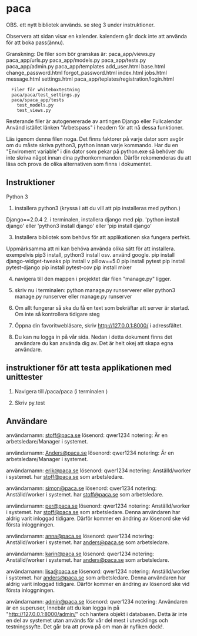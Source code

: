 # paca
  OBS. ett nytt bibliotek används. se steg 3 under instruktioner.

  Observera att sidan visar en  kalender. kalendern går dock inte att använda för att boka pass(ännu).

  Granskning:
    De filer som bör granskas är:
      paca_app/views.py
      paca_app/urls.py
      paca_app/models.py
      paca_app/tests.py
      paca_app/admin.py
      paca_app/templates
        add_user.html
        base.html
        change_password.html
        forgot_password.html
        index.html
        jobs.html
        message.html
        settings.html
      paca_app/teplates/registration/login.html

      Filer för whiteboxtestning
      paca/paca/test_settings.py
      paca/spaca_app/tests
        test_models.py
        test_views.py

  Resterande filer är autogenererade av antingen Django eller Fullcalendar
  Använd istället länken "Arbetspass" i headern för att nå dessa funktioner.

  Läs igenom denna filen noga. Det finns faktorer på varje dator som avgör om du måste skriva python3, python innan varje kommando. Har du en "Enviroment variable" i din dator som pekar på python.exe så behöver du inte skriva något innan dina pythonkommandon. Därför rekomenderas du att läsa och prova de olika alternativen som finns i dokumentet.

## Instruktioner
Python 3
1. installera python3 (kryssa i att du vill att pip installeras med python.)

Django==2.0.4
2. i terminalen, installera django med pip.
  'python install django'
  eller
  'python3 install django'
  eller
  'pip install django'

3. Installera bibliotek som behövs för att applikationen ska fungera perfekt.

  Uppmärksamma att ni kan behöva använda olika sätt för att installera. exempelvis pip3 install, python3 install osv.
  använd google.
  pip install django-widget-tweaks
  pip install v pillow==5.0
  pip install pytest
  pip install pytest-django
  pip install pytest-cov
  pip install mixer

4. navigera till den mappen i projektet där filen "manage.py" ligger.

5. skriv nu i terminalen:
  python manage.py runserverer
  eller
  python3 manage.py runserver
  eller
  manage.py runserver

6. Om allt fungerar så ska du få en text som bekräftar att server är startad. Om inte så kontrollera tidigare steg

7. Öppna din favoritwebläsare, skriv  http://127.0.0.1:8000/ i adressfältet.

8. Du kan nu logga in på vår sida. Nedan i detta dokument finns det användare du kan använda dig av. Det är helt okej att skapa egna användare.

## instruktioner för att testa applikationen med unittester
1. Navigera till /paca/paca (i terminalen )

2. Skriv py.test

## Användare
användarnamn: stoff@paca.se
lösenord:     qwer1234
notering:     Är en arbetsledare/Manager i systemet.

användarnamn: Anders@paca.se
lösenord:     qwer1234
notering:     Är en arbetsledare/Manager i systemet.

användarnamn: erik@paca.se
lösenord:     qwer1234
notering:     Anställd/worker i systemet. har stoff@paca.se som arbetsledare.

användarnamn: simon@paca.se
lösenord:     qwer1234
notering:     Anställd/worker i systemet. har stoff@paca.se som arbetsledare.

användarnamn: per@paca.se
lösenord:     qwer1234
notering:     Anställd/worker i systemet. har stoff@paca.se som arbetsledare.
              Denna användaren har aldrig varit inloggad tidigare. Därför kommer en ändring av lösenord ske vid första inloggningen.

användarnamn: anna@paca.se
lösenord:     qwer1234
notering:     Anställd/worker i systemet. har anders@paca.se som arbetsledare.

användarnamn: karin@paca.se
lösenord:     qwer1234
notering:     Anställd/worker i systemet. har anders@paca.se som arbetsledare.

användarnamn: lisa@paca.se
lösenord:     qwer1234
notering:     Anställd/worker i systemet. har anders@paca.se som arbetsledare.
              Denna användaren har aldrig varit inloggad tidigare. Därför kommer en ändring av lösenord ske vid första inloggningen.

användarnamn: admin@paca.se
lösenord:     qwer1234
notering:     Användaren är en superuser, Innebär att du kan logga in på
              "http://127.0.0.1:8000/admin/" och hantera objekt i databasen.
              Detta är inte en del av systemet utan används för vår del mest i utvecklings och testningssyfte. Det går bra att prova på om man är nyfiken dock!.

